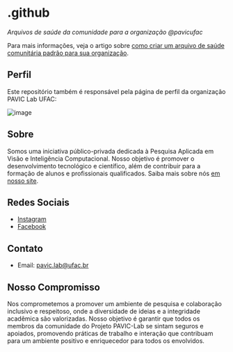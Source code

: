 # .github

*Arquivos de saúde da comunidade para a organização @pavicufac*

Para mais informações, veja o artigo sobre [como criar um arquivo de saúde comunitária padrão para sua organização](https://docs.github.com/en/communities/setting-up-your-project-for-healthy-contributions/creating-a-default-community-health-file).

## Perfil

Este repositório também é responsável pela página de perfil da organização PAVIC Lab UFAC:

![image](https://www.ufac.br/pavic/imagens-outros/pavic_page-0001.jpg)

## Sobre

Somos uma iniciativa público-privada dedicada à Pesquisa Aplicada em Visão e Inteligência Computacional. Nosso objetivo é promover o desenvolvimento tecnológico e científico, além de contribuir para a formação de alunos e profissionais qualificados. Saiba mais sobre nós [em nosso site](https://www.ufac.br/pavic).

## Redes Sociais

- [Instagram](https://www.instagram.com/pavicufac)
- [Facebook](https://www.facebook.com/profile.php?id=100092298345613)

## Contato

- Email: pavic.lab@ufac.br

## Nosso Compromisso

Nos comprometemos a promover um ambiente de pesquisa e colaboração inclusivo e respeitoso, onde a diversidade de ideias e a integridade acadêmica são valorizadas. Nosso objetivo é garantir que todos os membros da comunidade do Projeto PAVIC-Lab se sintam seguros e apoiados, promovendo práticas de trabalho e interação que contribuam para um ambiente positivo e enriquecedor para todos os envolvidos.
